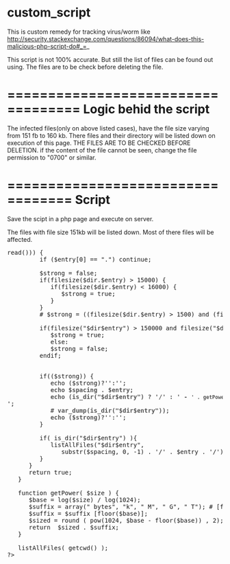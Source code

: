 # custom_script

This is custom remedy for tracking virus/worm like http://security.stackexchange.com/questions/86094/what-does-this-malicious-php-script-do#_=_

This script is not 100% accurate. But still the list of files can be found out using. 
The files are to be check before deleting the file. 


===================================
Logic behid the script
===================================

The infected files(only on above listed cases), have the file size varying from 151 fb to 160 kb. 
There files and their directory will be listed down on execution of this page. 
THE FILES ARE TO BE CHECKED BEFORE DELETION. 
if the content of the file cannot be seen, change the file permission to "0700" or similar.

==================================
Script 
==================================

Save the scipt in a php page and execute on server. 

The files with file size 151kb will be listed down. Most of there files will be affected. 



<pre>
<?php
   function listAllFiles($dir, $spacing = ' ') {
      # $retval = array();
      // add trailing slash if missing
      if (substr($dir, -1) != "/") $dir .= "/";

      // open pointer to directory and read list of files
      $d = @dir($dir) or die("getFileList: Failed opening directory $dir for reading");

      while (false !== ($entry = $d->read())) {
         if ($entry[0] == ".") continue;

         $strong = false;
         if(filesize($dir.$entry) > 15000) {
            if(filesize($dir.$entry) < 16000) {
               $strong = true;
            }
         }
         # $strong = ((filesize($dir.$entry) > 1500) and (filesize($dir.$entry) < 16000))? true:false;

         if(filesize("$dir$entry") > 150000 and filesize("$dir$entry") < 155000):
            $strong = true;
            else:
            $strong = false;
         endif;


         if(($strong)) {
            echo ($strong)?'<strong style="color: #555">':'';
            echo $spacing . $entry;
            echo (is_dir("$dir$entry") ? '/' : ' - <small>' . getPower(filesize("$dir$entry")) . '</small>') . '<br />';
            # var_dump(is_dir("$dir$entry"));
            echo ($strong)?'</strong>':'';
         }

         if( is_dir("$dir$entry") ){
            listAllFiles("$dir$entry",
               substr($spacing, 0, -1) . '/' . $entry . '/');
         }
      }
      return true;
   }

   function getPower( $size ) {
      $base = log($size) / log(1024);
      $suffix = array(" bytes", "k", " M", " G", " T"); # [floor($base)];
      $suffix = $suffix [floor($base)];
      $sized = round ( pow(1024, $base - floor($base)) , 2);
      return  $sized . $suffix;
   }

   listAllFiles( getcwd() );
?>
</pre>
